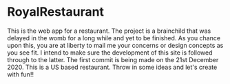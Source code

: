 # RoyalRestaurant
This is the web app for a restaurant. The project is a brainchild that was delayed in the womb for a long while and yet to be finished.
As you chance upon this, you are at liberty to mail me your concerns or design concepts as you see fit. I intend to make sure the development of this site is followed through to the latter. 
The first commit is being made on the 21st December 2020. This is a US based restaurant. Throw in some ideas and let's create with fun!!
